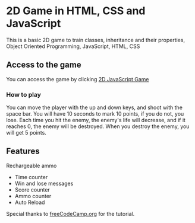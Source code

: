
# 2D Game in HTML, CSS and JavaScript

This is a basic 2D game to train classes, inheritance and their properties, Object Oriented Programming, JavaScript, HTML, CSS

## Access to the game

You can access the game by clicking [2D JavaScript Game](https://codeitamarjr.github.io/Java-2D-Gaming-HTML--CSS-and-JavaScript-/)

### How to play

You can move the player with the up and down keys, and shoot with the space bar.
You will have 10 seconds to mark 10 points, if you do not, you lose.
Each time you hit the enemy, the enemy's life will decrease, and if it reaches 0, the enemy will be destroyed.
When you destroy the enemy, you will get 5 points.

## Features

Rechargeable ammo

- Time counter
- Win and lose messages
- Score counter
- Ammo counter
- Auto Reload

Special thanks to [freeCodeCamp.org](https://www.youtube.com/watch?v=7BHs1BzA4fs&t=21s) for the tutorial.


